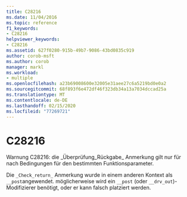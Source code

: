 ```yaml
---
title: C28216
ms.date: 11/04/2016
ms.topic: reference
f1_keywords:
- C28216
helpviewer_keywords:
- C28216
ms.assetid: 627f0280-915b-49b7-9086-43bd0835c919
author: corob-msft
ms.author: corob
manager: markl
ms.workload:
- multiple
ms.openlocfilehash: a23b69008600e32005e31aee27c6a5219bd0e0a2
ms.sourcegitcommit: 68f893f6e472df46f323db34a13a7034dccad25a
ms.translationtype: MT
ms.contentlocale: de-DE
ms.lasthandoff: 02/15/2020
ms.locfileid: "77269721"
---
```

# <a name="c28216"></a>C28216
Warnung C28216: die \_Überprüfung\_Rückgabe\_ Anmerkung gilt nur für nach Bedingungen für den bestimmten Funktionsparameter.

 Die `_Check_return_` Anmerkung wurde in einem anderen Kontext als `__post`angewendet. möglicherweise wird ein `__post` (oder `__drv_out`)-Modifizierer benötigt, oder er kann falsch platziert werden.
